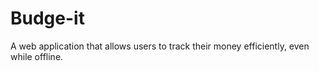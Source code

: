 # Budge-it 

A web application that allows users to track their money efficiently, even while offline.


